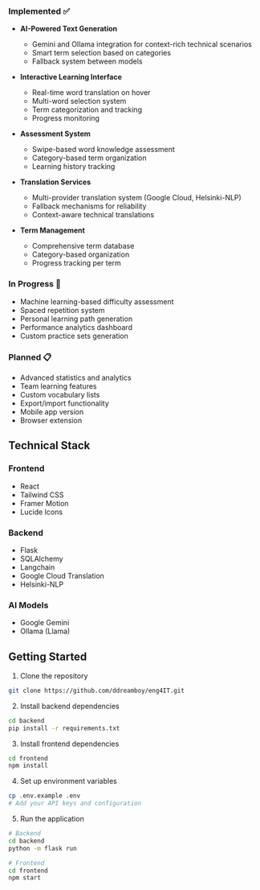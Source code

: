 

### Implemented ✅

- **AI-Powered Text Generation**
  - Gemini and Ollama integration for context-rich technical scenarios
  - Smart term selection based on categories
  - Fallback system between models

- **Interactive Learning Interface**
  - Real-time word translation on hover
  - Multi-word selection system
  - Term categorization and tracking
  - Progress monitoring

- **Assessment System**
  - Swipe-based word knowledge assessment
  - Category-based term organization
  - Learning history tracking

- **Translation Services**
  - Multi-provider translation system (Google Cloud, Helsinki-NLP)
  - Fallback mechanisms for reliability
  - Context-aware technical translations

- **Term Management**
  - Comprehensive term database
  - Category-based organization
  - Progress tracking per term

### In Progress 🔨

- Machine learning-based difficulty assessment
- Spaced repetition system
- Personal learning path generation
- Performance analytics dashboard
- Custom practice sets generation

### Planned 📋

- Advanced statistics and analytics
- Team learning features
- Custom vocabulary lists
- Export/import functionality
- Mobile app version
- Browser extension

## Technical Stack

### Frontend
- React
- Tailwind CSS
- Framer Motion
- Lucide Icons

### Backend
- Flask
- SQLAlchemy
- Langchain
- Google Cloud Translation
- Helsinki-NLP

### AI Models
- Google Gemini
- Ollama (Llama)

## Getting Started

1. Clone the repository
```bash
git clone https://github.com/ddreamboy/eng4IT.git
```

2. Install backend dependencies
```bash
cd backend
pip install -r requirements.txt
```

3. Install frontend dependencies
```bash
cd frontend
npm install
```

4. Set up environment variables
```bash
cp .env.example .env
# Add your API keys and configuration
```

5. Run the application
```bash
# Backend
cd backend
python -m flask run

# Frontend
cd frontend
npm start
```

